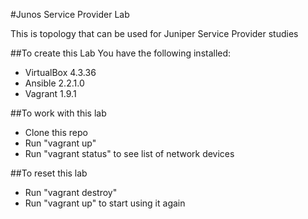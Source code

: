 #Junos Service Provider Lab

This is topology that can be used for Juniper Service Provider studies

##To create this Lab
You have the following installed:
* VirtualBox 4.3.36
* Ansible 2.2.1.0
* Vagrant 1.9.1

##To work with this lab
* Clone this repo
* Run "vagrant up"
* Run "vagrant status" to see list of network devices

##To reset this lab 
* Run "vagrant destroy"
* Run "vagrant up" to start using it again

